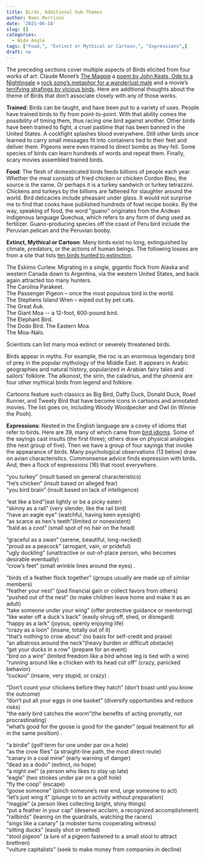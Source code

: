 ```yaml
---
title: Birds, Additional Sub-Themes
author: Rees Morrison
date: '2021-06-14'
slug: []
categories:
  - Wide Angle
tags: ["Food,", "Extinct or Mythical or Cartoon,", "Expressions",]
draft: no 
---
```


The preceding sections cover multiple aspects of Birds elicited from four works of art:   Claude Monet’s [The Magpie](https://themesfromart.com/post/2021-06-07-birds-the-magpie-a-painting-by-claude-monet/birdsmagpie/) a [poem by John Keats, Ode to a Nightingale](https://themesfromart.com/post/2021-06-14-birds-ode-to-a-nightingale-a-poem-by-john-keats/birdskeats/) a [rock song’s metaphor for a wanderlust male](https://themesfromart.com/post/2021-06-07-birds-free-bird-a-song-by-lynyrd-skynyrd/birdsfreebird/) and a movie’s [terrifying strafings by vicious birds](https://themesfromart.com/post/2021-06-07-birds-the-birds-a-movie-directed-by-alfred-hitchcock/birdsthebirds/). Here are additional thoughts about the theme of Birds that don’t associate closely with any of those works. 

<!--more-->

**Trained**: Birds can be taught, and have been put to a variety of uses.  People have trained birds to fly from point-to-point.  With that ability comes the possibility of timing them, thus racing one bird against another.   Other birds have been trained to fight, a cruel pastime that has been banned in the United States.  A cockfight splashes blood everywhere.  Still other birds once learned to carry small messages fit into containers tied to their feet and deliver them. Pigeons were even trained to direct bombs as they fell. Some species of birds can learn hundreds of words and repeat them. Finally, scary movies assembled trained birds.

**Food**: The flesh of domesticated birds feeds billions of people each year.  Whether the meal consists of fried chicken or chicken Cordon Bleu, the source is the same.  Or perhaps it is a turkey sandwich or turkey tetrazzini.  Chickens and turkeys by the billions are fattened for slaughter around the world.  Bird delicacies include pheasant under glass. It would not surprise me to find that cooks have published hundreds of fowl recipe books.  By the way, speaking of food, the word "guano" originates from the Andean indigenous language Quechua, which refers to any form of dung used as fertilizer.  Guano-producing species off the coast of Peru bird include the Peruvian pelican and the Peruvian booby.

**Extinct, Mythical or Cartoon**: Many birds exist no long, extinguished by climate, predators, or the actions of human beings.  The following losses are from a site that lists [ten birds hunted to extinction](https://www.thoughtco.com/recently-extinct-birds-1093727).

The Eskimo Curlew.  Migrating in a single, gigantic flock from Alaska and western Canada down to Argentina, via the western United States, and back again attracted too many hunters.  
The Carolina Parakeet.  
The Passenger Pigeon – once the most populous bird in the world.  
The Stephens Island Wren – wiped out by pet cats.  
The Great Auk.  
The Giant Moa -- a 12-foot, 600-pound bird.  
The Elephant Bird.  
The Dodo Bird.
The Eastern Moa.  
The Moa-Nalo.  

Scientists can list many moa extinct or severely threatened birds.

Birds appear in myths.  For example, the roc is an enormous legendary bird of prey in the popular mythology of the Middle East.  It appears in Arabic geographies and natural history, popularized in Arabian fairy tales and sailors' folklore.  The alkonost, the sirin, the caladrius, and the phoenix are four other mythical birds from legend and folklore.

Cartoons feature such classics as Big Bird, Daffy Duck, Donald Duck, Road Runner, and Tweety Bird that have become icons in cartoons and annotated movies.   The list goes on, including Woody Woodpecker and Owl (in Winnie the Pooh). 

**Expressions**:  Nested in the English language are a covey of idioms that refer to birds.  Here are 39, many of which came from [bird idioms](https://www.thespruce.com/bird-idioms-explained-386739). Some of the sayings cast insults (the first three); others draw on physical analogies (the next group of five).  Then we have a group of four sayings that invoke the appearance of birds.  Many psychological observations (13 below) draw on avian characteristics.  Commonsense advice finds expression with birds.  And, then a flock of expressions (16) that roost everywhere.

<!--Here are the sayings.-->  

“you turkey” (insult based on general characteristics)  
“he’s chicken” (insult based on alleged fear)  
“you bird brain” (insult based on lack of intelligence)  

“eat like a bird”(eat lightly or be a picky eater)   
“skinny as a rail” (very slender, like the rail bird)   
“have an eagle eye” (watchful, having keen eyesight)   
“as scarce as hen's teeth”(limited or nonexistent)   
“bald as a coot” (small spot of no hair on the head)  

“graceful as a swan” (serene, beautiful, long-necked)   
“proud as a peacock” (arrogant, vain, or prideful)   
“ugly duckling” (unattractive or out-of-place person, who becomes desirable eventually)   
“crow’s feet” (small wrinkle lines around the eyes)  .

“birds of a feather flock together” (groups usually are made up of similar members)  
“feather your nest” (pad financial gain or collect favors from others)  
“pushed out of the nest” (to make children leave home and make it as an adult)  
“take someone under your wing” (offer protective guidance or mentoring)  
“like water off a duck's back” (easily shrug off, shed, or disregard)  
“happy as a lark” (joyous, openly enjoying life)  
“crazy as a loon” (insane, totally out of it)  
“that’s nothing to crow about” (no basis for self-credit and praise)  
“an albatross around the neck”(heavy burden or difficult obstacle)  
“get your ducks in a row” (prepare for an event)  
“bird on a wire” (limited freedom like a bird whose leg is tied with a wire)  
“running around like a chicken with its head cut off” (crazy, panicked behavior)  
“cuckoo” (insane, very stupid, or crazy)  .

“Don’t count your chickens before they hatch” (don’t boast until you know the outcome)  
“don’t put all your eggs in one basket” (diversify opportunities and reduce risks)  
“the early bird catches the worm”(the benefits of acting promptly, not procrastinating)  
“what’s good for the goose is good for the gander” (equal treatment for all in the same position)  .

“a birdie” (golf term for one under par on a hole)  
“as the crow flies” (a straight-line path, the most direct route)  
“canary in a coal mine” (early warning of danger)  
“dead as a dodo” (extinct, no hope)   
“a night owl” (a person who likes to stay up late)  
“eagle” (two strokes under par on a golf hole)  
“fly the coop” (escape)  
“goose someone” (pinch someone’s rear end, urge someone to act)  
“let’s just wing it” (plunge in to an activity without preparation)  
“magpie” (a person likes collecting bright, shiny things)  
“put a feather in your cap” (deserve acclaim, a recognized accomplishment)  
“railbirds” (leaning on the guardrails, watching the racers)  
“sings like a canary” (a mobster turns cooperating witness)  
“sitting ducks” (easily shot or netted)  
“stool pigeon” (a lure of a pigeon fastened to a small stool to attract brethren)  
“vulture capitalists” (seek to make money from companies in decline)  


